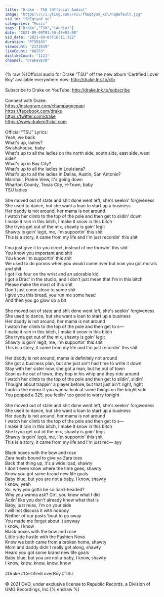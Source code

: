 ```yaml
---
title: "Drake - TSU (Official Audio)"
image: "https:\/\/i.ytimg.com\/vi\/fhEqtynX_xc\/hqdefault.jpg"
vid_id: "fhEqtynX_xc"
categories: "Music"
tags: ["Drake","TSU","(Audio)"]
date: "2021-09-09T01:56:48+03:00"
vid_date: "2021-09-03T16:11:32Z"
duration: "PT5M10S"
viewcount: "2172639"
likeCount: "60253"
dislikeCount: "1121"
channel: "DrakeVEVO"
---
```

{% raw %}Official audio for Drake “TSU” off the new album ‘Certified Lover Boy’ available everywhere now: <a rel="nofollow" target="blank" href="http://drake.lnk.to/clb">http://drake.lnk.to/clb</a><br /><br />Subscribe to Drake on YouTube: <a rel="nofollow" target="blank" href="http://drake.lnk.to/subscribe">http://drake.lnk.to/subscribe</a><br /><br />Connect with Drake:<br /><a rel="nofollow" target="blank" href="https://instagram.com/champagnepapi">https://instagram.com/champagnepapi</a><br /><a rel="nofollow" target="blank" href="https://facebook.com/drake">https://facebook.com/drake</a><br /><a rel="nofollow" target="blank" href="https://twitter.com/drake">https://twitter.com/drake</a><br /><a rel="nofollow" target="blank" href="https://www.drakeofficial.com">https://www.drakeofficial.com</a><br /><br />Official “TSU” Lyrics:<br />Yeah, we back<br />What's up, ladies?<br />Swishahouse, baby<br />What's up to all the ladies on the north side, south side, east side, west side?<br />What's up in Bay City?<br />What's up to all the ladies in Louisiana?<br />What's up to all the ladies in Dallas, Austin, San Antonio?<br />Marshall, Prairie View, it's going down<br />Wharton County, Texas City, H-Town, baby<br />TSU ladies<br /><br />She moved out of state and shit done went left, she's seekin' forgiveness<br />She used to dance, but she want a loan to start up a business<br />Her daddy is not around, her mama is not around<br />I watch her climb to the top of the pole and then get to slidin' down<br />I make it rain in this bitch, I make it snow in this bitch<br />She tryna get out of the mix, shawty is goin' legit<br />Shawty is goin' legit, me, I'm supportin' this shit<br />This is a story, it came from my life and I'm just recordin' this shit<br /><br />I'ma just give it to you direct, instead of me throwin' this shit<br />You know you important and shit<br />You know I'm supportin' this shit<br />We used to do pornos when you would come over but now you got morals and shit<br />I got like four on the wrist and an adorable kid<br />I got a Drac' in the studio, and I don't just mean that I'm in this bitch<br />Please make the most of this shit<br />Don't just come close to some shit<br />I give you this bread, you run me some head<br />And then you go glow up a bit<br /><br />She moved out of state and shit done went left, she's seekin' forgiveness<br />She used to dance, but she want a loan to start up a business<br />Her daddy is not around, her mama is not around<br />I watch her climb to the top of the pole and then get to s—<br />I make it rain in this bitch, I make it snow in this bitch<br />She tryna get out of the mix, shawty is goin' legit<br />Shawty is goin' legit, me, I'm supportin' this shit<br />This is a story, it came from my life and I'm just recordin' this shit<br /><br />Her daddy is not around, mama is definitely not around<br />She got a business plan, but she just ain't had time to write it down<br />Stay with her sister now, she got a man, but he out of town<br />Soon as he out of town, they hop in his whip and they ride around<br />I watch her climb to the top of the pole and then get to slidin', slidin'<br />Thought about trappin' a player before, but that just ain't right, right<br />Look in the mirror if you wanna look at some things on the bright side<br />You popped a 325, you feelin' too good to worry tonight<br /><br />She moved out of state and shit done went left, she's seekin' forgiveness<br />She used to dance, but she want a loan to start up a business<br />Her daddy is not around, her mama is not around<br />I watch her climb to the top of the pole and then get to s—<br />I make it rain in this bitch, I make it snow in this bitch<br />She tryna get out of the mix, shawty is goin' legit<br />Shawty is goin' legit, me, I'm supportin' this shit<br />This is a story, it came from my life and I'm just rec— ayy<br /><br />Black boxes with the bow and rose<br />Zara heels bound to give ya Zara toes<br />Back that thing up, it's a wide load, shawty<br />I don't even know where the time goes, shawty<br />Know you got some brand new life goals<br />Baby blue, but you are not a baby, I know, shawty<br />I know, yeah<br />So, why you gotta be so hard-headed?<br />Why you wanna ask? Girl, you know what I did<br />Actin' like you don't already know what that is<br />Baby, just relax, I'm on your side<br />I will not discuss it with nobody<br />Neither of our pasts 'bout to go away<br />You made me forget about it anyway<br />I know, I know<br />Black boxes with the bow and rose<br />Little side hustle with the Fashion Nova<br />Know we both came from a broken home, shawty<br />Mom and daddy didn't really get along, shawty<br />Heard you got some brand new life goals<br />Baby blue, but you are not a baby, I know, shawty<br />I know, know, know, know, know<br /><br />#Drake #CertifiedLoverBoy #TSU<br /><br />© 2021 OVO, under exclusive license to Republic Records, a Division of UMG Recordings, Inc.{% endraw %}
